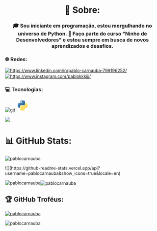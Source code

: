 <h1 align="center">💫 Sobre:</h1>
<h3 align="center">🎓 Sou iniciante em programação, estou mergulhando no universo de Python. 🚀 Faço parte do curso "Ninho de Desenvolvedores" e estou sempre em busca de novos aprendizados e desafios.</h3>

<h3 align="left">🌐 Redes:</h3>
<p align="left">
<a href="https://linkedin.com/in/https://www.linkedin.com/in/pablo-carnauba-799196252/" target="blank"><img align="center" src="https://raw.githubusercontent.com/rahuldkjain/github-profile-readme-generator/master/src/images/icons/Social/linked-in-alt.svg" alt="https://www.linkedin.com/in/pablo-carnauba-799196252/" height="30" width="40" /></a>
<a href="https://instagram.com/https://www.instagram.com/pablokkkjjj/" target="blank"><img align="center" src="https://raw.githubusercontent.com/rahuldkjain/github-profile-readme-generator/master/src/images/icons/Social/instagram.svg" alt="https://www.instagram.com/pablokkkjjj/" height="30" width="40" /></a>
</p>

<h3 align="left">💻 Tecnologias:</h3>
<p align="left"> <a href="https://git-scm.com/" target="_blank" rel="noreferrer"> <img src="https://www.vectorlogo.zone/logos/git-scm/git-scm-icon.svg" alt="git" width="40" height="40"/> </a> <a href="https://www.python.org" target="_blank" rel="noreferrer"> <img src="https://raw.githubusercontent.com/devicons/devicon/master/icons/python/python-original.svg" alt="python" width="40" height="40"/> </a> </p>

![](https://github-readme-stats.vercel.app/api?username=AdrielRod&theme=dark&hide_border=false&include_all_commits=true&count_private=true)<br/>

# 📊 GitHub Stats:
<p> <img align="center" src="https://github-readme-stats.vercel.app/api?username=pablocarnauba&show_icons=true&locale=en" alt="pablocarnauba" /></p>
![](https://github-readme-stats.vercel.app/api?username=pablocarnauba&show_icons=true&locale=en)<br/>
<p><img align="left" src="https://github-readme-stats.vercel.app/api/top-langs?username=pablocarnauba&show_icons=true&locale=en&layout=compact" alt="pablocarnauba" /></p>
<p><img align="center" src="https://github-readme-streak-stats.herokuapp.com/?user=pablocarnauba&" alt="pablocarnauba" /></p>

## 🏆 GitHub Troféus:
<p align="left"> <a href="https://github.com/ryo-ma/github-profile-trophy"><img src="https://github-profile-trophy.vercel.app/?username=pablocarnauba" alt="pablocarnauba" /></a> </p>

<p align="left"> <img src="https://komarev.com/ghpvc/?username=pablocarnauba&label=Profile%20views&color=0e75b6&style=flat" alt="pablocarnauba" /> </p>

